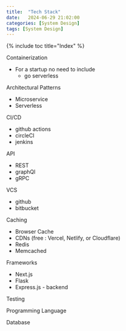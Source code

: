 ```yaml
---
title:  "Tech Stack"
date:   2024-06-29 21:02:00
categories: [System Design]
tags: [System Design]
---
```


{% include toc title="Index" %}

Containerization

- For a startup no need to include
    - go serverless

Architectural Patterns

- Microservice
- Serverless

CI/CD

- github actions
- circleCI
- jenkins

API

- REST
- graphQl
- gRPC

VCS

- github
- bitbucket

Caching

- Browser Cache
- CDNs (free : Vercel, Netlify, or Cloudflare)
- Redis
- Memcached

Frameworks

- Next.js
- Flask
- Express.js - backend

Testing

Programming Language

Database




